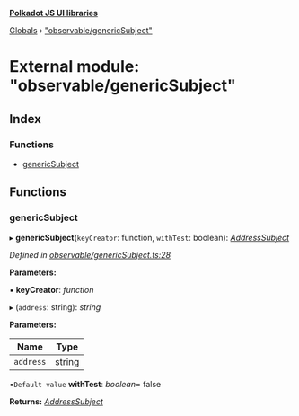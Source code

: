 **[Polkadot JS UI libraries](../README.md)**

[Globals](../globals.md) › [&quot;observable/genericSubject&quot;](_observable_genericsubject_.md)

# External module: "observable/genericSubject"

## Index

### Functions

* [genericSubject](_observable_genericsubject_.md#genericsubject)

## Functions

###  genericSubject

▸ **genericSubject**(`keyCreator`: function, `withTest`: boolean): *[AddressSubject](../interfaces/_observable_types_.addresssubject.md)*

*Defined in [observable/genericSubject.ts:28](https://github.com/polkadot-js/ui/blob/b9f45d1/packages/ui-keyring/src/observable/genericSubject.ts#L28)*

**Parameters:**

▪ **keyCreator**: *function*

▸ (`address`: string): *string*

**Parameters:**

Name | Type |
------ | ------ |
`address` | string |

▪`Default value`  **withTest**: *boolean*= false

**Returns:** *[AddressSubject](../interfaces/_observable_types_.addresssubject.md)*